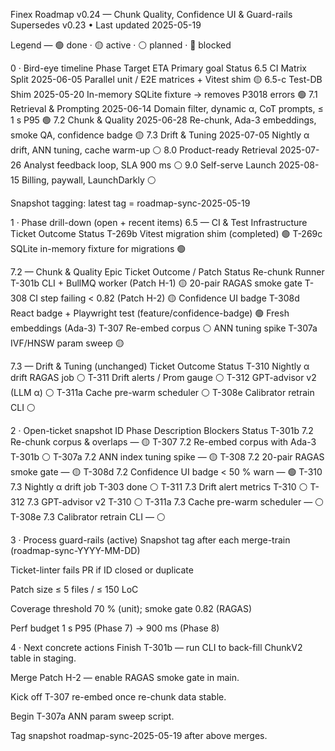Finex Roadmap v0.24 — Chunk Quality, Confidence UI & Guard-rails
Supersedes v0.23 • Last updated 2025-05-19

Legend — 🟢 done · 🟡 active · ⚪ planned · 🔴 blocked

0 · Bird-eye timeline
Phase	Target ETA	Primary goal	Status
6.5 CI Matrix Split	2025-06-05	Parallel unit / E2E matrices + Vitest shim	🟡
6.5-c Test-DB Shim	2025-05-20	In-memory SQLite fixture → removes P3018 errors	🟢
7.1 Retrieval & Prompting	2025-06-14	Domain filter, dynamic α, CoT prompts, ≤ 1 s P95	🟢
7.2 Chunk & Quality	2025-06-28	Re-chunk, Ada-3 embeddings, smoke QA, confidence badge	🟡
7.3 Drift & Tuning	2025-07-05	Nightly α drift, ANN tuning, cache warm-up	⚪
8.0 Product-ready Retrieval	2025-07-26	Analyst feedback loop, SLA 900 ms	⚪
9.0 Self-serve Launch	2025-08-15	Billing, paywall, LaunchDarkly	⚪

Snapshot tagging: latest tag = roadmap-sync-2025-05-19

1 · Phase drill-down (open + recent items)
6.5 — CI & Test Infrastructure
Ticket	Outcome	Status
T-269b	Vitest migration shim (completed)	🟢
T-269c	SQLite in-memory fixture for migrations	🟢

7.2 — Chunk & Quality
Epic	Ticket	Outcome / Patch	Status
Re-chunk Runner	T-301b	CLI + BullMQ worker (Patch H-1)	🟡
20-pair RAGAS smoke gate	T-308	CI step failing < 0.82 (Patch H-2)	🟡
Confidence UI badge	T-308d	React badge + Playwright test (feature/confidence-badge)	🟢
Fresh embeddings (Ada-3)	T-307	Re-embed corpus	⚪
ANN tuning spike	T-307a	IVF/HNSW param sweep	🟡

7.3 — Drift & Tuning (unchanged)
Ticket	Outcome	Status
T-310	Nightly α drift RAGAS job	⚪
T-311	Drift alerts / Prom gauge	⚪
T-312	GPT-advisor v2 (LLM α)	⚪
T-311a	Cache pre-warm scheduler	⚪
T-308e	Calibrator retrain CLI	⚪

2 · Open-ticket snapshot
ID	Phase	Description	Blockers	Status
T-301b	7.2	Re-chunk corpus & overlaps	—	🟡
T-307	7.2	Re-embed corpus with Ada-3	T-301b	⚪
T-307a	7.2	ANN index tuning spike	—	🟡
T-308	7.2	20-pair RAGAS smoke gate	—	🟡
T-308d	7.2	Confidence UI badge < 50 % warn	—	🟢
T-310	7.3	Nightly α drift job	T-303 done	⚪
T-311	7.3	Drift alert metrics	T-310	⚪
T-312	7.3	GPT-advisor v2	T-310	⚪
T-311a	7.3	Cache pre-warm scheduler	—	⚪
T-308e	7.3	Calibrator retrain CLI	—	⚪

3 · Process guard-rails (active)
Snapshot tag after each merge-train (roadmap-sync-YYYY-MM-DD)

Ticket-linter fails PR if ID closed or duplicate

Patch size ≤ 5 files / ≤ 150 LoC

Coverage threshold 70 % (unit); smoke gate 0.82 (RAGAS)

Perf budget 1 s P95 (Phase 7) → 900 ms (Phase 8)

4 · Next concrete actions
Finish T-301b — run CLI to back-fill ChunkV2 table in staging.

Merge Patch H-2 — enable RAGAS smoke gate in main.

Kick off T-307 re-embed once re-chunk data stable.

Begin T-307a ANN param sweep script.

Tag snapshot roadmap-sync-2025-05-19 after above merges.

